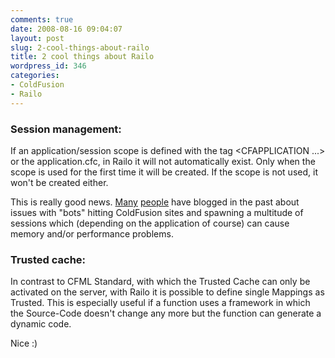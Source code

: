 ```yaml
---
comments: true
date: 2008-08-16 09:04:07
layout: post
slug: 2-cool-things-about-railo
title: 2 cool things about Railo
wordpress_id: 346
categories:
- ColdFusion
- Railo
---
```


### Session management:


If an application/session scope is defined with the tag <CFAPPLICATION ...> or the application.cfc, in Railo it will not automatically exist. Only when the scope is used for the first time it will be created. If the scope is not used, it won't be created either.

This is really good news. [Many](http://www.coldfusionmuse.com/index.cfm/2005/11/28/session.bots) [people](http://www.bennadel.com/blog/1083-coldfusion-session-management-and-spiders-bots.htm) have blogged in the past about issues with "bots" hitting ColdFusion sites and spawning a multitude of sessions which (depending on the application of course) can cause memory and/or performance problems.



### Trusted cache:


In contrast to CFML Standard, with which the Trusted Cache can only be activated on the server, with Railo it is possible to define single Mappings as Trusted. This is especially useful if a function uses a framework  in which the Source-Code doesn't change any more but the function can generate a dynamic code.

Nice :)
